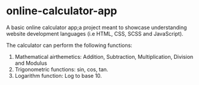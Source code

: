 # online-calculator-app
A basic online calculator app;a project meant to showcase understanding website development languages (i.e HTML, CSS, SCSS and JavaScript).

The calculator can perform the following functions: 
1. Mathematical airthemetics: Addition, Subtraction, Multiplication, Division and Modulus 
2. Trigonometric functions: sin, cos, tan. 
3. Logarithm function: Log to base 10. 

